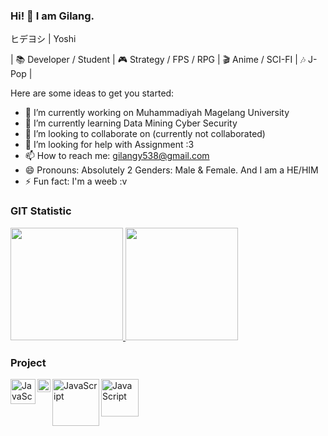 ### Hi! 👋 I am Gilang.

ヒデヨシ | Yoshi

| :books:  Developer / Student | :video_game:  Strategy / FPS / RPG | :clapper:  Anime / SCI-FI | :notes:  J-Pop |

  Here are some ideas to get you started:

- 🔭 I’m currently working on Muhammadiyah Magelang University
- 🌱 I’m currently learning Data Mining Cyber Security
- 👯 I’m looking to collaborate on (currently not collaborated)
- 🤔 I’m looking for help with Assignment :3
- 📫 How to reach me: gilangy538@gmail.com
- 😄 Pronouns: Absolutely 2 Genders: Male & Female. And I am a HE/HIM
- ⚡ Fun fact: I'm a weeb :v

### GIT Statistic
<p align="left">
<a href="https://github.com/GilangYogaPratama">
  <img height="180em" src="https://github-readme-stats-eight-theta.vercel.app/api?username=penuliscode&show_icons=true&theme=algolia&include_all_commits=true&count_private=true"/>
  <img height="180em" src="https://github-readme-stats-eight-theta.vercel.app/api/top-langs/?username=penuliscode&layout=compact&theme=algolia"/>
</a>
</p>

### Project
<a href="#"><img align="left" alt="JavaScript" title="JavaScript" width="40px" src="https://upload.wikimedia.org/wikipedia/commons/thumb/2/27/PHP-logo.svg/2560px-PHP-logo.svg.png" /></a>
<a href="#"><img align="left" alt="JavaScript" title="JavaScript" width="21px" src="https://upload.wikimedia.org/wikipedia/commons/9/99/Unofficial_JavaScript_logo_2.svg" /></a>
<a href="#"><img align="left" alt="JavaScript" title="JavaScript" width="75px" src="https://upload.wikimedia.org/wikipedia/commons/thumb/4/44/Google-flutter-logo.svg/1200px-Google-flutter-logo.svg.png" /></a>
<a href="#"><img align="left" alt="JavaScript" title="JavaScript" width="60px" src="https://upload.wikimedia.org/wikipedia/commons/thumb/f/fe/Dart_programming_language_logo.svg/2560px-Dart_programming_language_logo.svg.png" /></a>
